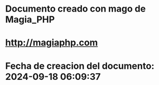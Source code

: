 # 
# Documento creado con mago de Magia_PHP 
# http://magiaphp.com 
# Fecha de creacion del documento: 2024-09-18 06:09:37 
